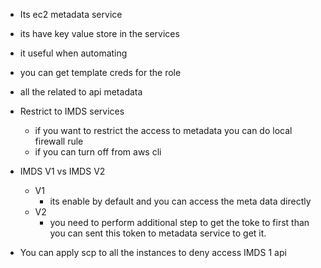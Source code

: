 

- Its ec2 metadata service
- its have key value store in the services
- it useful when automating
- you can get template creds for the role
- all the related to api metadata

- Restrict to IMDS services
    - if you want to restrict the access to metadata you can do local firewall rule
    - if you can turn off from aws cli


- IMDS V1 vs IMDS V2
    - V1
        - its enable by default and you can access the meta data directly
    - V2
        - you need to perform additional step to get the toke to first than you can sent this token to metadata service to get it.

- You can apply scp to all the instances to deny access IMDS 1 api 